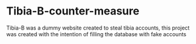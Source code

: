 # Tibia-B-counter-measure
Tibia-B was a dummy website created to steal tibia accounts, this project was created with the intention of filling the database with fake accounts
